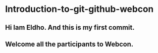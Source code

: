 # Introduction-to-git-github-webcon

## Hi Iam Eldho. And this is my first commit.

## Welcome all the participants to Webcon.
